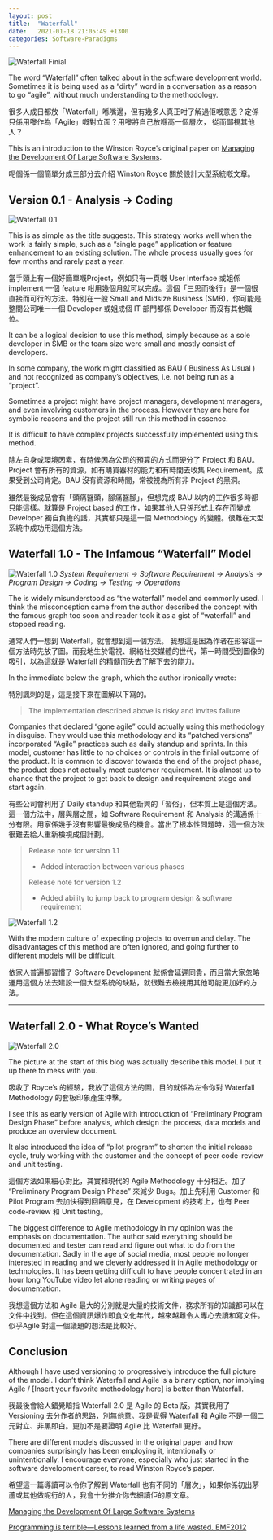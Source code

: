 ```yaml
---
layout: post
title:  "Waterfall"
date:   2021-01-18 21:05:49 +1300
categories: Software-Paradigms
---
```


![Waterfall Finial](/assets/waterfall/Waterfall_4.jpeg)

The word “Waterfall” often talked about in the software development world. Sometimes it is being used as a “dirty” word in a conversation as a reason to go “agile”, without much understanding to the methodology.

很多人成日都放「Waterfall」喺嘴邊，但有幾多人真正咁了解過佢嘅意思？定係只係用嚟作為「Agile」嘅對立面？用嚟將自己放喺高一個層次， 從而鄙視其他人？

This is an introduction to the Winston Royce’s original paper on [Managing the Development Of Large Software Systems](https://leadinganswers.typepad.com/leading_answers/files/original_waterfall_paper_winston_royce.pdf).

呢個係一個簡單分成三部分去介紹 Winston Royce 關於設計大型系統嘅文章。

## Version 0.1 - Analysis → Coding

![Waterfall 0.1](/assets/waterfall/Waterfall_1.jpeg)

This is as simple as the title suggests. This strategy works well when the work is fairly simple, such as a “single page” application or feature enhancement to an existing solution. The whole process usually goes for few months and rarely past a year.

當手頭上有一個好簡單嘅Project，例如只有一頁嘅 User Interface 或姐係 implement 一個 feature 咁用幾個月就可以完成。這個「三思而後行」是一個很直接而可行的方法。特別在一般 Small and Midsize Business (SMB)，你可能是整間公司唯一一個 Developer 或姐成個 IT 部門都係 Developer 而沒有其他職位。

It can be a logical decision to use this method, simply because as a sole developer in SMB or the team size were small and mostly consist of developers.

In some company, the work might classified as BAU ( Business As Usual ) and not recognized as company’s objectives, i.e. not being run as a “project”.

Sometimes a project might have project managers, development managers, and even involving customers in the process. However they are here for symbolic reasons and the project still run this method in essence.

It is difficult to have complex projects successfully implemented using this method.

除左自身或環境因素，有時候因為公司的預算的方式而硬分了 Project 和 BAU。Project 會有所有的資源，如有購買器材的能力和有時間去收集 Requirement。成果受到公司肯定。BAU 沒有資源和時間，常被視為所有非 Project 的黑洞。

雖然最後成品會有「頭痛醫頭，腳痛醫腳」，但想完成 BAU 以内的工作很多時都只能這樣。就算是 Project based 的工作，如果其他人只係形式上存在而變成 Developer 獨自負擔的話，其實都只是這一個  Methodology 的變體。很難在大型系統中成功用這個方法。

## Waterfall 1.0 - The Infamous “Waterfall” Model

![Waterfall 1.0](/assets/waterfall/Waterfall_2.jpeg)
*System Requirement → Software Requirement → Analysis → Program Design → Coding → Testing → Operations*

The is widely misunderstood as “the waterfall” model and commonly used. I think the misconception came from the author described the concept with the famous graph too soon and reader took it as a gist of “waterfall” and stopped reading.

通常人們一想到 Waterfall，就會想到這一個方法。 我想這是因為作者在形容這一個方法時先放了圖。而我地生於電視、網絡社交媒體的世代，第一時間受到圖像的吸引，以為這就是 Waterfall 的精髓而失去了解下去的能力。

In the immediate below the graph, which the author ironically wrote:

特別諷刺的是，這是接下來在圖解以下寫的。

> The implementation described above is risky and invites failure

Companies that declared “gone agile” could actually using this methodology in disguise. They would use this methodology and its “patched versions” incorporated “Agile” practices such as daily standup and sprints. In this model, customer has little to no choices or controls in the finial outcome of the product. It is common to discover towards the end of the project phase, the product does not actually meet customer requirement. It is almost up to chance that the project to get back to design and requirement stage and start again.

有些公司會利用了 Daily standup 和其他新興的「習俗」，但本質上是這個方法。這一個方法中，層與層之間，如 Software Requirement 和 Analysis 的溝通係十分有限。用家係幾乎沒有影響最後成品的機會。當出了根本性問題時，這一個方法很難去給人重新檢視成個計劃。

> Release note for version 1.1
>
> - Added interaction between various phases
>
> Release note for version 1.2
>
> - Added ability to jump back to program design & software requirement
>

![Waterfall 1.2](/assets/waterfall/Waterfall_3.jpeg)

With the modern culture of expecting projects to overrun and delay. The disadvantages of this method are often ignored, and going further to different models will be difficult.

依家人普遍都習慣了 Software Development 就係會延遲同貴，而且當大家忽略運用這個方法去建設一個大型系統的缺點，就很難去檢視用其他可能更加好的方法。

---

## Waterfall 2.0 - What Royce’s Wanted

![Waterfall 2.0](/assets/waterfall/Waterfall_4.jpeg)

The picture at the start of this blog was actually describe this model. I put it up there to mess with you.

吸收了 Royce’s 的經驗，我放了這個方法的圖，目的就係為左令你對 Waterfall Methodology 的套板印象產生沖擊。

I see this as early version of Agile with introduction of “Preliminary Program Design Phase” before analysis, which design the process, data models and produce an overview document.

It also introduced the idea of “pilot program” to shorten the initial release cycle, truly working with the customer and the concept of peer code-review and unit testing.

這個方法如果細心對比，其實和現代的 Agile Methodology 十分相近。加了 “Preliminary Program Design Phase” 來減少 Bugs。加上先利用 Customer 和 Pilot Program 去加快得到回饋意見，在 Development 的技考上，也有 Peer code-review 和 Unit testing。

The biggest difference to Agile methodology in my opinion was the emphasis on documentation. The author said everything should be documented and tester can read and figure out what to do from the documentation. Sadly in the age of social media, most people no longer interested in reading and we cleverly addressed it in Agile methodology or technologies. It has been getting difficult to have people concentrated in an hour long YouTube video let alone reading or writing pages of documentation.

我想這個方法和 Agile 最大的分別就是大量的技術文件，務求所有的知識都可以在文件中找到。但在這個資訊爆炸即食文化年代，越來越難令人專心去讀和寫文件。似乎Agile 對這一個議題的想法是比較好。

## Conclusion

Although I have used versioning to progressively introduce the full picture of the model. I don’t think Waterfall and Agile is a binary option, nor implying Agile / [Insert your favorite methodology here] is better than Waterfall.

我最後會給人錯覺暗指 Waterfall 2.0 是 Agile 的 Beta 版。其實我用了 Versioning 去分作者的思路，別無他意。我是覺得 Waterfall 和 Agile 不是一個二元對立、非黑即白。更加不是要證明 Agile 比 Waterfall 更好。

There are different models discussed in the original paper and how companies surprisingly has been employing it, intentionally or unintentionally. I encourage everyone, especially who just started in the software development career, to read Winston Royce’s paper.

希望這一篇導讀可以令你了解到 Waterfall 也有不同的「層次」，如果你係初出茅蘆或其他做呢行的人，我會十分推介你去細讀佢的原文章。

[Managing the Development Of Large Software Systems](https://leadinganswers.typepad.com/leading_answers/files/original_waterfall_paper_winston_royce.pdf)

[Programming is terrible—Lessons learned from a life wasted. EMF2012](https://www.youtube.com/watch?v=csyL9EC0S0c&feature=emb_title)
